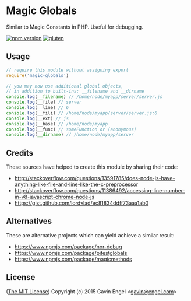 # Magic Globals
Similar to Magic Constants in PHP.  Useful for debugging.

[![npm version](https://badge.fury.io/js/magic-globals.svg)](http://badge.fury.io/js/magic-globals)
[![gluten](https://img.shields.io/badge/gluten-free-green.svg?style=flat)](http://i.imgur.com/Kua978a.jpg)


## Usage
```js
// require this module without assigning export
require('magic-globals')

// you may now use additional global objects,
// in addition to built-ins: __filename and __dirname
console.log(__filename) // /home/node/myapp/server/server.js
console.log(__file) // server
console.log(__line) // 6
console.log(__fili) // /home/node/myapp/server/server.js:6
console.log(__ext) // js
console.log(__base) // /home/node/myapp
console.log(__func) // someFunction or (anonymous) 
console.log(__dirname) // /home/node/myapp/server
```

## Credits
These sources have helped to create this module by sharing their code:
* http://stackoverflow.com/questions/13591785/does-node-js-have-anything-like-file-and-line-like-the-c-preprocessor 
* http://stackoverflow.com/questions/11386492/accessing-line-number-in-v8-javascript-chrome-node-js 
* https://gist.github.com/lordvlad/ec81834ddff73aaa1ab0

## Alternatives
These are alternative projects which can yield achieve a similar result:
* https://www.npmjs.com/package/nor-debug
* https://www.npmjs.com/package/pitestglobals
* https://www.npmjs.com/package/magicmethods

## License

([The MIT License](http://opensource.org/licenses/MIT))
Copyright (c) 2015 Gavin Engel <<gavin@engel.com>>

